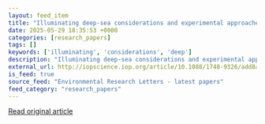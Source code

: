 ```yaml
---
layout: feed_item
title: "Illuminating deep-sea considerations and experimental approaches for mCDR proposals"
date: 2025-05-29 18:35:53 +0000
categories: [research_papers]
tags: []
keywords: ['illuminating', 'considerations', 'deep']
description: "Illuminating deep-sea considerations and experimental approaches for mCDR proposals"
external_url: http://iopscience.iop.org/article/10.1088/1748-9326/add8a6
is_feed: true
source_feed: "Environmental Research Letters - latest papers"
feed_category: "research_papers"
---
```




[Read original article](http://iopscience.iop.org/article/10.1088/1748-9326/add8a6)
